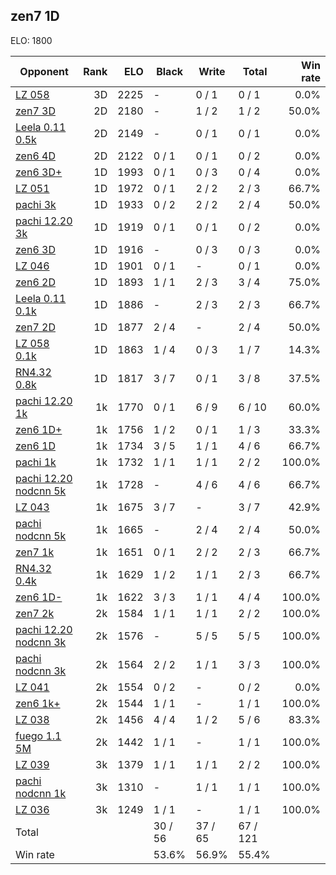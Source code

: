 ## zen7 1D ##

ELO: 1800

Opponent | Rank | ELO | Black | Write | Total | Win rate
---------|-----:|----:|-------|-------|-------|-------:
[LZ 058](LZ%20058.md) | 3D | 2225 | - | 0 / 1 | 0 / 1 | 0.0%
[zen7 3D](zen7%203D.md) | 2D | 2180 | - | 1 / 2 | 1 / 2 | 50.0%
[Leela 0.11 0.5k](Leela%200.11%200.5k.md) | 2D | 2149 | - | 0 / 1 | 0 / 1 | 0.0%
[zen6 4D](zen6%204D.md) | 2D | 2122 | 0 / 1 | 0 / 1 | 0 / 2 | 0.0%
[zen6 3D+](zen6%203D+.md) | 1D | 1993 | 0 / 1 | 0 / 3 | 0 / 4 | 0.0%
[LZ 051](LZ%20051.md) | 1D | 1972 | 0 / 1 | 2 / 2 | 2 / 3 | 66.7%
[pachi 3k](pachi%203k.md) | 1D | 1933 | 0 / 2 | 2 / 2 | 2 / 4 | 50.0%
[pachi 12.20 3k](pachi%2012.20%203k.md) | 1D | 1919 | 0 / 1 | 0 / 1 | 0 / 2 | 0.0%
[zen6 3D](zen6%203D.md) | 1D | 1916 | - | 0 / 3 | 0 / 3 | 0.0%
[LZ 046](LZ%20046.md) | 1D | 1901 | 0 / 1 | - | 0 / 1 | 0.0%
[zen6 2D](zen6%202D.md) | 1D | 1893 | 1 / 1 | 2 / 3 | 3 / 4 | 75.0%
[Leela 0.11 0.1k](Leela%200.11%200.1k.md) | 1D | 1886 | - | 2 / 3 | 2 / 3 | 66.7%
[zen7 2D](zen7%202D.md) | 1D | 1877 | 2 / 4 | - | 2 / 4 | 50.0%
[LZ 058 0.1k](LZ%20058%200.1k.md) | 1D | 1863 | 1 / 4 | 0 / 3 | 1 / 7 | 14.3%
[RN4.32 0.8k](RN4.32%200.8k.md) | 1D | 1817 | 3 / 7 | 0 / 1 | 3 / 8 | 37.5%
[pachi 12.20 1k](pachi%2012.20%201k.md) | 1k | 1770 | 0 / 1 | 6 / 9 | 6 / 10 | 60.0%
[zen6 1D+](zen6%201D+.md) | 1k | 1756 | 1 / 2 | 0 / 1 | 1 / 3 | 33.3%
[zen6 1D](zen6%201D.md) | 1k | 1734 | 3 / 5 | 1 / 1 | 4 / 6 | 66.7%
[pachi 1k](pachi%201k.md) | 1k | 1732 | 1 / 1 | 1 / 1 | 2 / 2 | 100.0%
[pachi 12.20 nodcnn 5k](pachi%2012.20%20nodcnn%205k.md) | 1k | 1728 | - | 4 / 6 | 4 / 6 | 66.7%
[LZ 043](LZ%20043.md) | 1k | 1675 | 3 / 7 | - | 3 / 7 | 42.9%
[pachi nodcnn 5k](pachi%20nodcnn%205k.md) | 1k | 1665 | - | 2 / 4 | 2 / 4 | 50.0%
[zen7 1k](zen7%201k.md) | 1k | 1651 | 0 / 1 | 2 / 2 | 2 / 3 | 66.7%
[RN4.32 0.4k](RN4.32%200.4k.md) | 1k | 1629 | 1 / 2 | 1 / 1 | 2 / 3 | 66.7%
[zen6 1D-](zen6%201D-.md) | 1k | 1622 | 3 / 3 | 1 / 1 | 4 / 4 | 100.0%
[zen7 2k](zen7%202k.md) | 2k | 1584 | 1 / 1 | 1 / 1 | 2 / 2 | 100.0%
[pachi 12.20 nodcnn 3k](pachi%2012.20%20nodcnn%203k.md) | 2k | 1576 | - | 5 / 5 | 5 / 5 | 100.0%
[pachi nodcnn 3k](pachi%20nodcnn%203k.md) | 2k | 1564 | 2 / 2 | 1 / 1 | 3 / 3 | 100.0%
[LZ 041](LZ%20041.md) | 2k | 1554 | 0 / 2 | - | 0 / 2 | 0.0%
[zen6 1k+](zen6%201k+.md) | 2k | 1544 | 1 / 1 | - | 1 / 1 | 100.0%
[LZ 038](LZ%20038.md) | 2k | 1456 | 4 / 4 | 1 / 2 | 5 / 6 | 83.3%
[fuego 1.1 5M](fuego%201.1%205M.md) | 2k | 1442 | 1 / 1 | - | 1 / 1 | 100.0%
[LZ 039](LZ%20039.md) | 3k | 1379 | 1 / 1 | 1 / 1 | 2 / 2 | 100.0%
[pachi nodcnn 1k](pachi%20nodcnn%201k.md) | 3k | 1310 | - | 1 / 1 | 1 / 1 | 100.0%
[LZ 036](LZ%20036.md) | 3k | 1249 | 1 / 1 | - | 1 / 1 | 100.0%
Total | | | 30 / 56 | 37 / 65 | 67 / 121 | 
Win rate| | | 53.6% | 56.9% | 55.4% | 
